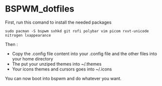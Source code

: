 # BSPWM_dotfiles
First, run this comand to install the needed packages 
```
sudo pacman -S bspwm sxhkd git rofi polybar vim picom rxvt-unicode nitrogen lxappearance
```
Then : 
- Copy the .config file content into your .config file and the other files into your home directory
- The put your unziped themes into ~/.themes 
- Your icons themes and cursors goes into ~/.icons

You can now boot into bspwm and do whatever you want.

